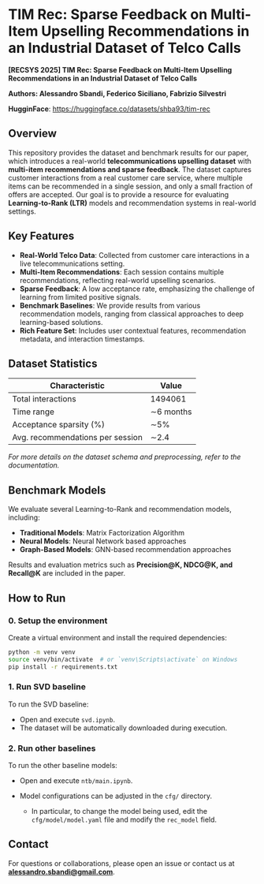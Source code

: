 # TIM Rec: Sparse Feedback on Multi-Item Upselling Recommendations in an Industrial Dataset of Telco Calls


 **[RECSYS 2025] TIM Rec: Sparse Feedback on Multi-Item Upselling Recommendations in an Industrial Dataset of Telco Calls**

 **Authors: Alessandro Sbandi, Federico Siciliano, Fabrizio Silvestri**
 
 **HugginFace**: https://huggingface.co/datasets/shba93/tim-rec

## Overview
This repository provides the dataset and benchmark results for our paper, which introduces a real-world **telecommunications upselling dataset** with **multi-item recommendations and sparse feedback**. The dataset captures customer interactions from a real customer care service, where multiple items can be recommended in a single session, and only a small fraction of offers are accepted. Our goal is to provide a resource for evaluating **Learning-to-Rank (LTR)** models and recommendation systems in real-world settings.

## Key Features
- **Real-World Telco Data**: Collected from customer care interactions in a live telecommunications setting.
- **Multi-Item Recommendations**: Each session contains multiple recommendations, reflecting real-world upselling scenarios.
- **Sparse Feedback**: A low acceptance rate, emphasizing the challenge of learning from limited positive signals.
- **Benchmark Baselines**: We provide results from various recommendation models, ranging from classical approaches to deep learning-based solutions.
- **Rich Feature Set**: Includes user contextual features, recommendation metadata, and interaction timestamps.

## Dataset Statistics
| Characteristic | Value |
|--------------|------|
| Total interactions | 1494061 |
| Time range | ∼6 months |
| Acceptance sparsity (%) | ∼5% |
| Avg. recommendations per session | ∼2.4 |

_For more details on the dataset schema and preprocessing, refer to the documentation._

## Benchmark Models
We evaluate several Learning-to-Rank and recommendation models, including:
- **Traditional Models**: Matrix Factorization Algorithm
- **Neural Models**: Neural Network based approaches
- **Graph-Based Models**: GNN-based recommendation approaches

Results and evaluation metrics such as **Precision@K, NDCG@K, and Recall@K** are included in the paper.


## How to Run

### 0. Setup the environment

Create a virtual environment and install the required dependencies:

```bash
python -m venv venv
source venv/bin/activate  # or `venv\Scripts\activate` on Windows
pip install -r requirements.txt
````

### 1. Run SVD baseline

To run the SVD baseline:

* Open and execute `svd.ipynb`.
* The dataset will be automatically downloaded during execution.

### 2. Run other baselines

To run the other baseline models:

* Open and execute `ntb/main.ipynb`.
* Model configurations can be adjusted in the `cfg/` directory.

  * In particular, to change the model being used, edit the `cfg/model/model.yaml` file and modify the `rec_model` field.



## Contact
For questions or collaborations, please open an issue or contact us at **alessandro.sbandi@gmail.com**.
